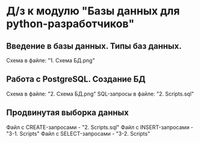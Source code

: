 # Д/з к модулю "Базы данных для python-разработчиков"

## Введение в базы данных. Типы баз данных.

Схема в файле: "1. Схема БД.png"

## Работа с PostgreSQL. Создание БД

Схема в файле: "2. Схема БД.png"
SQL-запросы в файле: "2. Scripts.sql"

## Продвинутая выборка данных
Файл с CREATE-запросами - "2. Scripts.sql"
Файл с INSERT-запросами - "3-1. Scripts"
Файл с SELECT-запросами - "3-2. Scripts"
